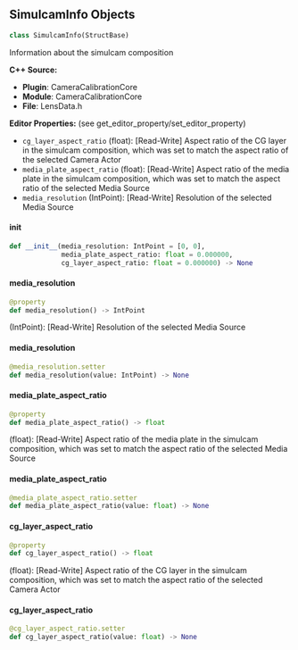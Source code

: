 ## SimulcamInfo Objects

```python
class SimulcamInfo(StructBase)
```

Information about the simulcam composition

**C++ Source:**

- **Plugin**: CameraCalibrationCore
- **Module**: CameraCalibrationCore
- **File**: LensData.h

**Editor Properties:** (see get_editor_property/set_editor_property)

- ``cg_layer_aspect_ratio`` (float):  [Read-Write] Aspect ratio of the CG layer in the simulcam composition, which was set to match the aspect ratio of the selected Camera Actor
- ``media_plate_aspect_ratio`` (float):  [Read-Write] Aspect ratio of the media plate in the simulcam composition, which was set to match the aspect ratio of the selected Media Source
- ``media_resolution`` (IntPoint):  [Read-Write] Resolution of the selected Media Source

<a id="unreal.SimulcamInfo.__init__"></a>

#### __init__

```python
def __init__(media_resolution: IntPoint = [0, 0],
             media_plate_aspect_ratio: float = 0.000000,
             cg_layer_aspect_ratio: float = 0.000000) -> None
```

<a id="unreal.SimulcamInfo.media_resolution"></a>

#### media_resolution

```python
@property
def media_resolution() -> IntPoint
```

(IntPoint):  [Read-Write] Resolution of the selected Media Source

<a id="unreal.SimulcamInfo.media_resolution"></a>

#### media_resolution

```python
@media_resolution.setter
def media_resolution(value: IntPoint) -> None
```

<a id="unreal.SimulcamInfo.media_plate_aspect_ratio"></a>

#### media_plate_aspect_ratio

```python
@property
def media_plate_aspect_ratio() -> float
```

(float):  [Read-Write] Aspect ratio of the media plate in the simulcam composition, which was set to match the aspect ratio of the selected Media Source

<a id="unreal.SimulcamInfo.media_plate_aspect_ratio"></a>

#### media_plate_aspect_ratio

```python
@media_plate_aspect_ratio.setter
def media_plate_aspect_ratio(value: float) -> None
```

<a id="unreal.SimulcamInfo.cg_layer_aspect_ratio"></a>

#### cg_layer_aspect_ratio

```python
@property
def cg_layer_aspect_ratio() -> float
```

(float):  [Read-Write] Aspect ratio of the CG layer in the simulcam composition, which was set to match the aspect ratio of the selected Camera Actor

<a id="unreal.SimulcamInfo.cg_layer_aspect_ratio"></a>

#### cg_layer_aspect_ratio

```python
@cg_layer_aspect_ratio.setter
def cg_layer_aspect_ratio(value: float) -> None
```

<a id="unreal.DistortionData"></a>
